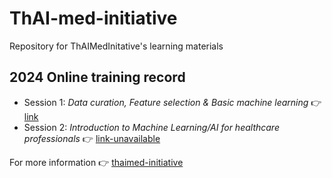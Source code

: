 # ThAI-med-initiative
Repository for ThAIMedInitative's learning materials  

## 2024 Online training record  
- Session 1: *Data curation, Feature selection & Basic machine learning* :point_right: [link](https://youtu.be/pppmraDE2hI)
- Session 2: *Introduction to Machine Learning/AI for healthcare professionals* :point_right: [link-unavailable](...)  

For more information :point_right: [thaimed-initiative](https://thaimed-initiative.web.app/)
